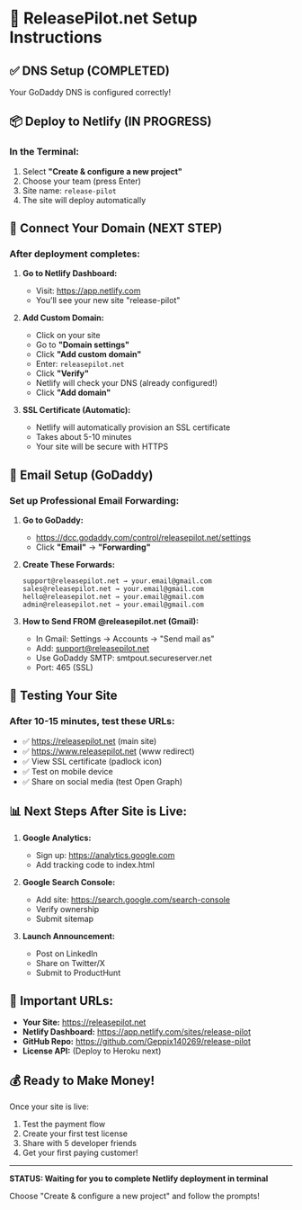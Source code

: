 # 🚀 ReleasePilot.net Setup Instructions

## ✅ DNS Setup (COMPLETED)
Your GoDaddy DNS is configured correctly!

## 📦 Deploy to Netlify (IN PROGRESS)

### In the Terminal:
1. Select **"Create & configure a new project"**
2. Choose your team (press Enter)
3. Site name: `release-pilot`
4. The site will deploy automatically

## 🔗 Connect Your Domain (NEXT STEP)

### After deployment completes:

1. **Go to Netlify Dashboard:**
   - Visit: https://app.netlify.com
   - You'll see your new site "release-pilot"

2. **Add Custom Domain:**
   - Click on your site
   - Go to **"Domain settings"**
   - Click **"Add custom domain"**
   - Enter: `releasepilot.net`
   - Click **"Verify"**
   - Netlify will check your DNS (already configured!)
   - Click **"Add domain"**

3. **SSL Certificate (Automatic):**
   - Netlify will automatically provision an SSL certificate
   - Takes about 5-10 minutes
   - Your site will be secure with HTTPS

## 📧 Email Setup (GoDaddy)

### Set up Professional Email Forwarding:

1. **Go to GoDaddy:**
   - https://dcc.godaddy.com/control/releasepilot.net/settings
   - Click **"Email"** → **"Forwarding"**

2. **Create These Forwards:**
   ```
   support@releasepilot.net → your.email@gmail.com
   sales@releasepilot.net → your.email@gmail.com
   hello@releasepilot.net → your.email@gmail.com
   admin@releasepilot.net → your.email@gmail.com
   ```

3. **How to Send FROM @releasepilot.net (Gmail):**
   - In Gmail: Settings → Accounts → "Send mail as"
   - Add: support@releasepilot.net
   - Use GoDaddy SMTP: smtpout.secureserver.net
   - Port: 465 (SSL)

## 🎯 Testing Your Site

### After 10-15 minutes, test these URLs:

- ✅ https://releasepilot.net (main site)
- ✅ https://www.releasepilot.net (www redirect)
- ✅ View SSL certificate (padlock icon)
- ✅ Test on mobile device
- ✅ Share on social media (test Open Graph)

## 📊 Next Steps After Site is Live:

1. **Google Analytics:**
   - Sign up: https://analytics.google.com
   - Add tracking code to index.html

2. **Google Search Console:**
   - Add site: https://search.google.com/search-console
   - Verify ownership
   - Submit sitemap

3. **Launch Announcement:**
   - Post on LinkedIn
   - Share on Twitter/X
   - Submit to ProductHunt

## 🚨 Important URLs:

- **Your Site:** https://releasepilot.net
- **Netlify Dashboard:** https://app.netlify.com/sites/release-pilot
- **GitHub Repo:** https://github.com/Geppix140269/release-pilot
- **License API:** (Deploy to Heroku next)

## 💰 Ready to Make Money!

Once your site is live:
1. Test the payment flow
2. Create your first test license
3. Share with 5 developer friends
4. Get your first paying customer!

---

**STATUS: Waiting for you to complete Netlify deployment in terminal**

Choose "Create & configure a new project" and follow the prompts!